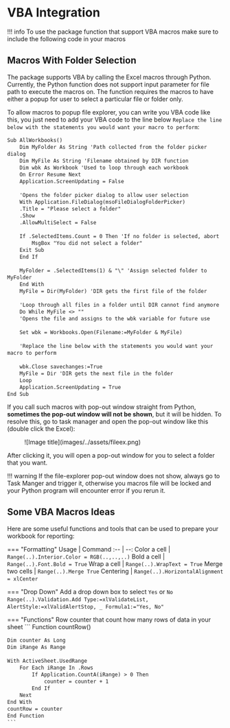 # VBA Integration

!!! info
    To use the package function that support VBA macros make sure to include the following code in your macros

## Macros With Folder Selection

The package supports VBA by calling the Excel macros through Python. Currently, the Python function does not support input parameter for file path to execute the macros on. The function requires the macros to have either a popup for user to select a particular file or folder only.

To allow macros to popup file explorer, you can write you VBA code like this, you just need to add your VBA code to the line below `Replace the line below with the statements you would want your macro to perform`:

```vba title='VBA Code'
Sub AllWorkbooks()
    Dim MyFolder As String 'Path collected from the folder picker dialog
    Dim MyFile As String 'Filename obtained by DIR function
    Dim wbk As Workbook 'Used to loop through each workbook
    On Error Resume Next
    Application.ScreenUpdating = False
    
    'Opens the folder picker dialog to allow user selection
    With Application.FileDialog(msoFileDialogFolderPicker)
    .Title = "Please select a folder"
    .Show
    .AllowMultiSelect = False
    
    If .SelectedItems.Count = 0 Then 'If no folder is selected, abort
        MsgBox "You did not select a folder"
    Exit Sub
    End If
    
    MyFolder = .SelectedItems(1) & "\" 'Assign selected folder to MyFolder
    End With
    MyFile = Dir(MyFolder) 'DIR gets the first file of the folder
    
    'Loop through all files in a folder until DIR cannot find anymore
    Do While MyFile <> ""
    'Opens the file and assigns to the wbk variable for future use
    
    Set wbk = Workbooks.Open(Filename:=MyFolder & MyFile)

    'Replace the line below with the statements you would want your macro to perform

    wbk.Close savechanges:=True
    MyFile = Dir 'DIR gets the next file in the folder
    Loop
    Application.ScreenUpdating = True
End Sub
```

If you call such macros with pop-out window straight from Python, **sometimes the pop-out window will not be shown**, but it will be hidden. To resolve this, go to task manager and open the pop-out window like this (double click the Excel):

<figure markdown>
  ![Image title](images/../assets/fileex.png)
</figure>

After clicking it, you will open a pop-out window for you to select a folder that you want.

!!! warning
    If the file-explorer pop-out window does not show, always go to Task Manger and trigger it, otherwise you macros file will be locked and your Python program will encounter error if you rerun it.

## Some VBA Macros Ideas
Here are some useful functions and tools that can be used to prepare your workbook for reporting:

=== "Formatting"
    Usage | Command
    :-- | --:
    Color a cell | `Range(..).Interior.Color = RGB(..,..,..)`
    Bold a cell | `Range(..).Font.Bold = True`
    Wrap a cell | `Range(..).WrapText = True`
    Merge two cells | `Range(..).Merge True`
    Centering | `Range(..).HorizontalAlignment = xlCenter`

=== "Drop Down"
    Add a drop down box to select `Yes` or `No`
    ```
    Range(..).Validation.Add Type:=xlValidateList, AlertStyle:=xlValidAlertStop, _
    Formula1:="Yes, No"
    ```

=== "Functions"
    Row counter that count how many rows of data in your sheet
    ```
    Function countRow()

    Dim counter As Long
    Dim iRange As Range
    
    With ActiveSheet.UsedRange
        For Each iRange In .Rows
            If Application.CountA(iRange) > 0 Then
                counter = counter + 1
            End If
        Next
    End With
    countRow = counter
    End Function
    ```
